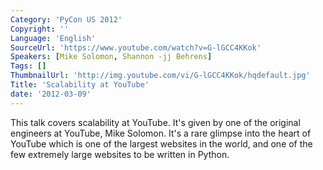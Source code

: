 ```yaml
---
Category: 'PyCon US 2012'
Copyright: ''
Language: 'English'
SourceUrl: 'https://www.youtube.com/watch?v=G-lGCC4KKok'
Speakers: [Mike Solomon, Shannon -jj Behrens]
Tags: []
ThumbnailUrl: 'http://img.youtube.com/vi/G-lGCC4KKok/hqdefault.jpg'
Title: 'Scalability at YouTube'
date: '2012-03-09'
---
```

This talk covers scalability at YouTube. It's given by one of the original
engineers at YouTube, Mike Solomon. It's a rare glimpse into the heart of
YouTube which is one of the largest websites in the world, and one of the few
extremely large websites to be written in Python.
